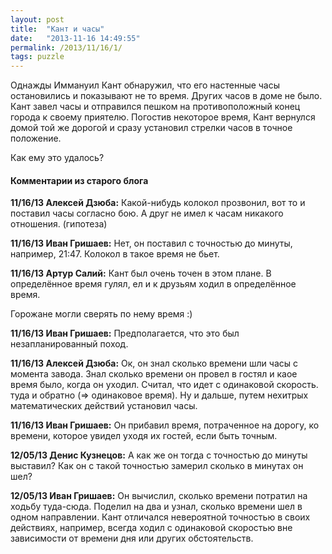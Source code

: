 ```yaml
---
layout: post
title:  "Кант и часы"
date:   "2013-11-16 14:49:55"
permalink: /2013/11/16/1/
tags: puzzle
---
```


Однажды Иммануил Кант обнаружил, что его настенные часы остановились и
показывают не то время. Других часов в доме не было. Кант завел часы и
отправился пешком на противоположный конец города к своему
приятелю. Погостив некоторое время, Кант вернулся домой той же дорогой
и сразу установил стрелки часов в точное положение.

Как ему это удалось?


#### Комментарии из старого блога


**11/16/13 Алексей Дзюба:** Какой-нибудь колокол прозвонил, вот то и
  поставил часы согласно бою. А друг не имел к часам никакого
  отношения. (гипотеза)


**11/16/13 Иван Гришаев:** Нет, он поставил с точностью до минуты,
  например, 21:47. Колокол в такое время не бьет.



**11/16/13 Артур Салий:** Кант был очень точен в этом плане. В
  определённое время гулял, ел и к друзьям ходил в определённое время.

Горожане могли сверять по нему время :)


**11/16/13 Иван Гришаев:** Предполагается, что это был
  незапланированный поход.




**11/16/13 Алексей Дзюба:** Ок, он знал сколько времени шли часы с
  момента завода. Знал сколько времени он провел в гостял и каое время
  было, когда он уходил. Считал, что идет с одинаковой скорость. туда
  и обратно (=> одинаковое время). Ну и дальше, путем нехитрых
  математических действий установил часы.


**11/16/13 Иван Гришаев:** Он прибавил время, потраченное на дорогу,
  ко времени, которое увидел уходя их гостей, если быть точным.


**12/05/13 Денис Кузнецов:** А как же он тогда с точностью до минуты
  выставил? Как он с такой точностью замерил сколько в минутах он шел?


**12/05/13 Иван Гришаев:** Он вычислил, сколько времени потратил на
ходьбу туда-сюда. Поделил на два и узнал, сколько времени шел в одном
направлении.  Кант отличался невероятной точностью в своих действиях,
например, всегда ходил с одинаковой скоростью вне зависимости от
времени дня или других обстоятельств.

